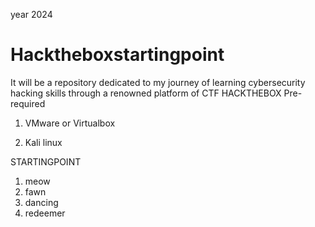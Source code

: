 year 2024
# Hacktheboxstartingpoint
It will be a repository dedicated to my journey of learning cybersecurity hacking skills through a renowned platform of CTF HACKTHEBOX
Pre-required
1. VMware or Virtualbox
   
3. Kali linux
  
STARTINGPOINT
1. meow
2. fawn
3. dancing
4. redeemer
